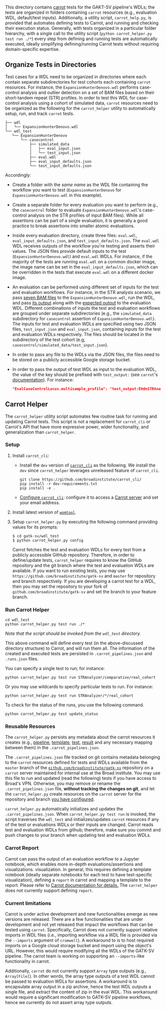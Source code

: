 This directory contains [carrot](https://github.com/broadinstitute/carrot)
tests for the GAKT-SV pipeline's WDLs; the tests are organized in folders
containing `carrot` resources (e.g., evaluation WDL, default/test inputs).
Additionally, a utility script, `carrot_help.py`, is provided that 
automates defining tests to Carrot, and running and checking their execution 
status. Generally, with tests organized in a particular folder hierarchy,
with a single call to the utility script 
(`python carrot_helper.py test run ./*`) every step from defining and 
running tests are automatically executed, ideally simplifying 
defining/running Carrot tests without requiring domain-specific expertise.

## Organize Tests in Directories

Test cases for a WDL need to be organized in directories where each 
contain separate subdirectories for test cohorts each containing 
`carrot` resources. For instance, the `ExpansionHunterDenovo.wdl`
performs case-control analysis and outlier detection on a set 
of BAM files based on their short-tandem repeat (STR) profiles.
In order to test this WDL for case-control analysis using a cohort
of simulated data, `carrot` resources need to be organized as
the following for the `carrot_helper` utility to automatically 
setup, run, and track `carrot` tests. 

```shell
├── wdl
│   └── ExpansionHunterDenovo.wdl
└── wdl_test
   └── ExpansionHunterDenovo
       └── casecontrol
           ├── simulated_data
           │   ├── eval_input.json
           │   └── test_input.json
           ├── eval.wdl
           ├── eval_input_defaults.json
           └── test_input_defaults.json
```

Accordingly: 

- Create a folder with the _same name_ as the WDL file containing the
workflow you want to test (`ExpansionHunterDenovo` for 
`ExpansionHunterDenovo.wdl` in this example).


- Create a separate folder for every evaluation you want to perform (e.g., 
the `casecontrol` folder to evaluate `ExpansionHunterDenovo.wdl`'s
case-control analysis on the STR profiles of input BAM files). 
While all assertions can be part of a single evaluation, it is generally 
a good practice to break assertions into smaller atomic evaluations. 


- Inside every evaluation directory, create three files: `eval.wdl`, 
`eval_input_defaults.json`, and `test_input_defaults.json`. 
The `eval.wdl` WDL receives outputs of the workflow you're testing and 
asserts their values. The JSON files provide default inputs to the test
(`ExpansionHunterDenovo.wdl`) and `eval.wdl` WDLs. For instance, if the 
majority of the tests are running `eval.wdl` on a common docker image, 
the image name can be set in the `eval_input_defaults.json`, which can be
overridden in the tests that execute `eval.wdl` on a different docker image.


- An evaluation can be performed using different set of inputs for the 
test and evaluation workflows. For instance, in the STR analysis scenario, 
we pass 
[seven BAM files](https://github.com/VJalili/gatk-sv/blob/89e67350ea7fec8edc687011ac7308e3e1db17ff/wdl_test/ExpansionHunterDenovo/casecontrol/simulated_data/test_input.json#L4-L12)
to the `ExpansionHunterDenovo.wdl`, run the WDL, and pass 
[its output](https://github.com/VJalili/gatk-sv/blob/89e67350ea7fec8edc687011ac7308e3e1db17ff/wdl_test/ExpansionHunterDenovo/casecontrol/simulated_data/eval_input.json#L2)
along with the 
[expected output](https://github.com/VJalili/gatk-sv/blob/89e67350ea7fec8edc687011ac7308e3e1db17ff/wdl_test/ExpansionHunterDenovo/casecontrol/simulated_data/eval_input.json#L3)
to the evaluation WDL. Different combinations of inputs the test and 
evaluation workflows are grouped under separate subdirectories (e.g., 
the `simulated_data` subdirectory for `casecontrol` assertion of 
`ExpansionHunterDenovo.wdl`). The inputs for test and evaluation
WDLs are specified using two JSON files, `test_input.json` and 
`eval_input.json`, containing inputs for the test and evaluation 
WDLs respectively. The files should be located in the subdirectory of the 
test cohort (e.g, `casecontrol/simulated_data/test_input.json`).


- In order to pass any file to the WDLs via the JSON files, the files 
need to be stored on a publicly accessible Google storage bucket.


- In order to pass the output of test WDL as input to the evaluation WDL, 
the value of the key should be prefixed with `test_output:` (see `carrot`'s 
[documentation](https://github.com/broadinstitute/carrot/blob/0f616c0a9933a44bb92bc9ddbc90b81b0b532de6/UserGuide.md#-mapping-test-outputs-to-eval-inputs)).
For instance:

  ```json
  "EvalCaseControlLocus.multisample_profile": "test_output:EHdnSTRAnalysis.multisample_profile",
  ```


## Carrot Helper

The `carrot_helper` utility script automates few routine task for 
running and updating Carrot tests. This script is not a replacement
for `carrot_cli` or Carrot's API that have more expressive power,
wider functionality, and generalization than `carrot_helper`. 

### Setup

1. Install `carrot_cli`:
    - Install the `dev` version of [`carrot_cli`](https://github.com/broadinstitute/carrot_cli) 
   as the following. We install the `dev` since `carrot_helper` leverages 
   unreleased feature of `carrot_cli`. 
    
        ```shell
        git clone https://github.com/broadinstitute/carrot_cli/
        pip install -r dev-requirements.txt
        pip install -e .
        ```
      
    - [Configure `carrot_cli`]((https://github.com/broadinstitute/carrot/blob/master/UserGuide.md#-carrot-cli)):
   configure it to access a [Carrot server](https://github.com/broadinstitute/carrot) 
   and set your email address.


2. Install latest version of 
[`womtool`](https://github.com/broadinstitute/cromwell/releases).


3. Setup `carrot_helper.py` by executing the following command providing
values for its prompts:

    ```shell
    $ cd gatk-sv/wdl_test
    $ python carrot_helper.py config
    ```
   
    Carrot fetches the test and evaluation WDLs for every test from 
a publicly accessible GitHub repository. Therefore, in order to define/update
tests, `carrot_helper` requires to know the GitHub repository and the git 
branch where the test and evaluation WDLs are available. If you want to run 
existing tests, you may use `https://github.com/broadinstitute/gatk-sv` and
`master` for repository and branch respectively. If you are developing 
a carrot test for a WDL, then you may set the repository to your fork
of `github.com/broadinstitute/gatk-sv` and set the branch to your feature
branch.


### Run Carrot Helper

```shell
cd wdl_test
python carrot_helper.py test run ./*
```
_Note that the script should be invoked from the `wdl_test` directory._

This above command will define every test (in the above-discussed directory
structure) to Carrot, and will run them all. The information of the created 
and executed tests are persisted in `.carrot_pipelines.json` and `.runs.json`
files. 

You can specify a single test to run; for instance:

```shell
python carrot_helper.py test run STRAnalyzer/comparative/real_cohort
```

Or you may use wildcards to specify particular tests to run. For instance:

```shell
python carrot_helper.py test run STRAnalyzer/*/real_cohort
```

To check for the status of the runs, you use the following command.

```shell
python carrot_helper.py test update_status
```

### Reusable Resources
The `carrot_helper.py` persists any metadata about the carrot resources it
creates (e.g., 
[pipeline](https://github.com/broadinstitute/carrot/blob/master/UserGuide.md#-pipeline),
[template](https://github.com/broadinstitute/carrot/blob/master/UserGuide.md#-template), 
[test](https://github.com/broadinstitute/carrot/blob/master/UserGuide.md#-test), 
[result](https://github.com/broadinstitute/carrot/blob/master/UserGuide.md#-result)
and any necessary mapping between them) in the `.carrot_pipelines.json`. 

The `.carrot_pipelines.json` file tracked on git contains metadata belonging
to the `carrot` resources defined for tests and WDLs available from the 
`master` branch of the 
[`github.com/broadinstitute/gatk-sv`](https://github.com/broadinstitute/gatk-sv) 
repository on a `carrot` server maintained for internal use at the Broad 
institute. You may use this file to run and updated (read the following)
tests if you have access to Broad's VPN. Otherwise, you may remove or rename
the `.carrot_pipelines.json` file, **without tracking the changes on git**,
and let the `carrot_helper.py` create resources on the `carrot` server for
the repository and branch [you have configured](#setup-carrot-helper). 

`carrot_helper.py` automatically initializes and updates the 
`.carrot_pipelines.json`. When `carrot_helper.py test run` is invoked, 
the script traverses the `wdl_test` and initializes/updates `carrot` 
resources if any of the test or evaluations WDLs or their inputs are 
changed. Carrot reads test and evaluation WDLs from github; therefore, 
make sure you commit and push changes to your branch when updating 
test and evaluation WDLs. 


### Carrot Report
Carrot can pass the output of an evaluation workflow to a Jupyter notebook,
which enables more in-depth evaluations/assertions and visualizations. 
visualization. In general, this requires defining a template notebook 
(ideally separate notebooks for each test to have test-specific visualization), 
defining a `report` in carrot and mapping a template to the report.
Please refer to [Carrot documentation for details.](https://github.com/broadinstitute/carrot/blob/48c58446d4fb044cabbdafe8962b67ee511b483a/UserGuide.md#-2-define-a-report-in-carrot)
The `carrot_helper` does not currently support defining `report`.


### Current limitations

Carrot is under active development and new functionalities emerge
as new versions are released. There are a few functionalities that are
under development and not yet released that impact the workflows that
can be tested using `carrot`. Specifically, Carrot does not currently 
support relative imports in WDL files (i.e., importing workflow via 
a WDL file is provided via the `--imports` argument of `cromwell`). 
A workaround to is to host required imports on a Google cloud storage 
bucket and import using the object's URL. However, this would require 
modifying all the WDLs of the GATK-SV pipeline. The carrot team is working 
on supporting an `--imports`-like functionality in carrot. 

Additionally, `carrot` do not currently support `Array` type outputs 
(e.g., `Array[File]`). In other words, the array type outputs of a 
test WDL cannot be passed to evaluation WDLs for assertions. A workaround 
is to encapsulate array output in a zip archive, hence the test WDL outputs
a single file, and extract the content of zip in the eval WDL. This workaround
would require a significant modification to GATK-SV pipeline workflows, hence
we currently do not assert array type outputs. 
